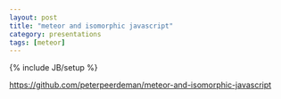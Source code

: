 ```yaml
---
layout: post
title: "meteor and isomorphic javascript"
category: presentations
tags: [meteor]
---
```

{% include JB/setup %}

https://github.com/peterpeerdeman/meteor-and-isomorphic-javascript
